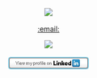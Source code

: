 <p align="center">
  <a href="https://github.com/CasperGN/github-readme-stats"><img src="https://github-readme-stats.vercel.app/api?username=CasperGN&count_private=true&theme=dark&include_all_commits=true&show_icons=true"></a>
</p>
<p align="center">
  <a href="mailto:whopsec@protonmail.com">:email:</a>
</p>  
<p align="center">
  <a href="https://twitter.com/CasperGN"><img src="https://img.shields.io/twitter/follow/CasperGN"></a>
</p>  
<p align="center">
  <a href="https://www.linkedin.com/in/casper-guldbech-nielsen-a03168100/"><img src="https://github.com/CasperGN/CasperGN/blob/master/linkedin.jpg"></a>
</p>
